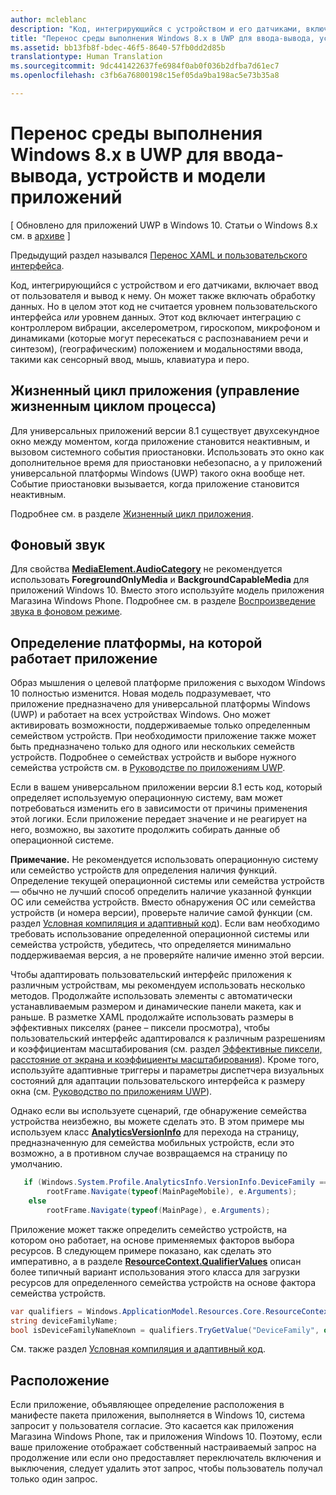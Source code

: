 ```yaml
---
author: mcleblanc
description: "Код, интегрирующийся с устройством и его датчиками, включает ввод от пользователя и вывод к нему."
title: "Перенос среды выполнения Windows 8.x в UWP для ввода-вывода, устройств и модели приложений"
ms.assetid: bb13fb8f-bdec-46f5-8640-57fb0dd2d85b
translationtype: Human Translation
ms.sourcegitcommit: 9dc441422637fe6984f0ab0f036b2dfba7d61ec7
ms.openlocfilehash: c3fb6a76800198c15ef05da9ba198ac5e73b35a8

---
```


# <a name="porting-windows-runtime-8x-to-uwp-for-io-device-and-app-model"></a>Перенос среды выполнения Windows 8.x в UWP для ввода-вывода, устройств и модели приложений


\[ Обновлено для приложений UWP в Windows 10. Статьи о Windows 8.x см. в [архиве](http://go.microsoft.com/fwlink/p/?linkid=619132) \]


Предыдущий раздел назывался [Перенос XAML и пользовательского интерфейса](w8x-to-uwp-porting-xaml-and-ui.md).

Код, интегрирующийся с устройством и его датчиками, включает ввод от пользователя и вывод к нему. Он может также включать обработку данных. Но в целом этот код не считается уровнем пользовательского интерфейса *или* уровнем данных. Этот код включает интеграцию с контроллером вибрации, акселерометром, гироскопом, микрофоном и динамиками (которые могут пересекаться с распознаванием речи и синтезом), (географическим) положением и модальностями ввода, такими как сенсорный ввод, мышь, клавиатура и перо.

## <a name="application-lifecycle-process-lifetime-management"></a>Жизненный цикл приложения (управление жизненным циклом процесса)


Для универсальных приложений версии 8.1 существует двухсекундное окно между моментом, когда приложение становится неактивным, и вызовом системного события приостановки. Использовать это окно как дополнительное время для приостановки небезопасно, а у приложений универсальной платформы Windows (UWP) такого окна вообще нет. Событие приостановки вызывается, когда приложение становится неактивным.

Подробнее см. в разделе [Жизненный цикл приложения](https://msdn.microsoft.com/library/windows/apps/mt243287).

## <a name="background-audio"></a>Фоновый звук


Для свойства [**MediaElement.AudioCategory**](https://msdn.microsoft.com/library/windows/apps/br227352) не рекомендуется использовать **ForegroundOnlyMedia** и **BackgroundCapableMedia** для приложений Windows 10. Вместо этого используйте модель приложения Магазина Windows Phone. Подробнее см. в разделе [Воспроизведение звука в фоновом режиме](https://msdn.microsoft.com/library/windows/apps/mt282140).

## <a name="detecting-the-platform-your-app-is-running-on"></a>Определение платформы, на которой работает приложение


Образ мышления о целевой платформе приложения с выходом Windows 10 полностью изменится. Новая модель подразумевает, что приложение предназначено для универсальной платформы Windows (UWP) и работает на всех устройствах Windows. Оно может активировать возможности, поддерживаемые только определенным семейством устройств. При необходимости приложение также может быть предназначено только для одного или нескольких семейств устройств. Подробнее о семействах устройств и выборе нужного семейства устройств см. в [Руководстве по приложениям UWP](https://msdn.microsoft.com/library/windows/apps/dn894631).

Если в вашем универсальном приложении версии 8.1 есть код, который определяет используемую операционную систему, вам может потребоваться изменить его в зависимости от причины применения этой логики. Если приложение передает значение и не реагирует на него, возможно, вы захотите продолжить собирать данные об операционной системе.

**Примечание.**   Не рекомендуется использовать операционную систему или семейство устройств для определения наличия функций. Определение текущей операционной системы или семейства устройств — обычно не лучший способ определить наличие указанной функции ОС или семейства устройств. Вместо обнаружения ОС или семейства устройств (и номера версии), проверьте наличие самой функции (см. раздел [Условная компиляция и адаптивный код](w8x-to-uwp-porting-to-a-uwp-project.md)). Если вам необходимо требовать использование определенной операционной системы или семейства устройств, убедитесь, что определяется минимально поддерживаемая версия, а не проверяйте наличие именно этой версии.

 

Чтобы адаптировать пользовательский интерфейс приложения к различным устройствам, мы рекомендуем использовать несколько методов. Продолжайте использовать элементы с автоматически устанавливаемым размером и динамические панели макета, как и раньше. В разметке XAML продолжайте использовать размеры в эффективных пикселях (ранее – пиксели просмотра), чтобы пользовательский интерфейс адаптировался к различным разрешениям и коэффициентам масштабирования (см. раздел [Эффективные пиксели, расстояние от экрана и коэффициенты масштабирования](w8x-to-uwp-porting-xaml-and-ui.md)). Кроме того, используйте адаптивные триггеры и параметры диспетчера визуальных состояний для адаптации пользовательского интерфейса к размеру окна (см. [Руководство по приложениям UWP](https://msdn.microsoft.com/library/windows/apps/dn894631)).

Однако если вы используете сценарий, где обнаружение семейства устройства неизбежно, вы можете сделать это. В этом примере мы используем класс [**AnalyticsVersionInfo**](https://msdn.microsoft.com/library/windows/apps/dn960165) для перехода на страницу, предназначенную для семейства мобильных устройств, если это возможно, а в противном случае возвращаемся на страницу по умолчанию.

```csharp
   if (Windows.System.Profile.AnalyticsInfo.VersionInfo.DeviceFamily == "Windows.Mobile")
        rootFrame.Navigate(typeof(MainPageMobile), e.Arguments);
    else
        rootFrame.Navigate(typeof(MainPage), e.Arguments);
```

Приложение может также определить семейство устройств, на котором оно работает, на основе применяемых факторов выбора ресурсов. В следующем примере показано, как сделать это императивно, а в разделе [**ResourceContext.QualifierValues**](https://msdn.microsoft.com/library/windows/apps/br206071) описан более типичный вариант использования этого класса для загрузки ресурсов для определенного семейства устройств на основе фактора семейства устройств.

```csharp
var qualifiers = Windows.ApplicationModel.Resources.Core.ResourceContext.GetForCurrentView().QualifierValues;
string deviceFamilyName;
bool isDeviceFamilyNameKnown = qualifiers.TryGetValue("DeviceFamily", out deviceFamilyName);
```

См. также раздел [Условная компиляция и адаптивный код](w8x-to-uwp-porting-to-a-uwp-project.md).

## <a name="location"></a>Расположение


Если приложение, объявляющее определение расположения в манифесте пакета приложения, выполняется в Windows 10, система запросит у пользователя согласие. Это касается как приложения Магазина Windows Phone, так и приложения Windows 10. Поэтому, если ваше приложение отображает собственный настраиваемый запрос на продолжение или если оно предоставляет переключатель включения и выключения, следует удалить этот запрос, чтобы пользователь получал только один запрос.

 

 







<!--HONumber=Dec16_HO1-->


